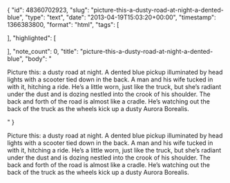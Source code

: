 {
  "id": 48360702923,
  "slug": "picture-this-a-dusty-road-at-night-a-dented-blue",
  "type": "text",
  "date": "2013-04-19T15:03:20+00:00",
  "timestamp": 1366383800,
  "format": "html",
  "tags": [

  ],
  "highlighted": [

  ],
  "note_count": 0,
  "title": "picture-this-a-dusty-road-at-night-a-dented-blue",
  "body": "<p>Picture this: a dusty road at night. A dented blue pickup illuminated by head lights with a scooter tied down in the back. A man and his wife tucked in with it, hitching a ride. He&rsquo;s a little worn, just like the truck, but she&rsquo;s radiant under the dust and is dozing nestled into the crook of his shoulder. The back and forth of the road is almost like a cradle. He&rsquo;s watching out the back of the truck as the wheels kick up a dusty Aurora Borealis.</p>"
}

<p>Picture this: a dusty road at night. A dented blue pickup illuminated by head lights with a scooter tied down in the back. A man and his wife tucked in with it, hitching a ride. He&rsquo;s a little worn, just like the truck, but she&rsquo;s radiant under the dust and is dozing nestled into the crook of his shoulder. The back and forth of the road is almost like a cradle. He&rsquo;s watching out the back of the truck as the wheels kick up a dusty Aurora Borealis.</p>